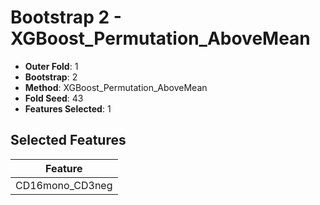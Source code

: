 # Bootstrap 2 - XGBoost_Permutation_AboveMean

- **Outer Fold**: 1
- **Bootstrap**: 2
- **Method**: XGBoost_Permutation_AboveMean
- **Fold Seed**: 43
- **Features Selected**: 1

## Selected Features

| Feature |
|---------|
| CD16mono_CD3neg |
